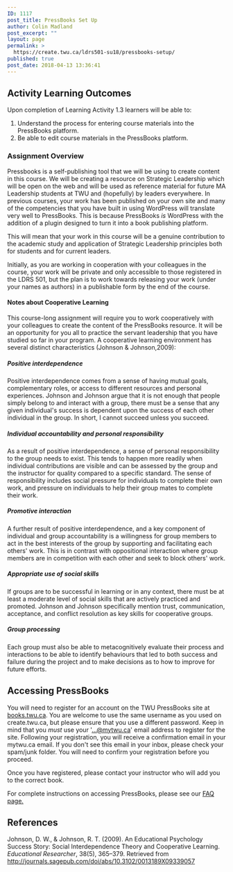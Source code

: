 ```yaml
---
ID: 1117
post_title: PressBooks Set Up
author: Colin Madland
post_excerpt: ""
layout: page
permalink: >
  https://create.twu.ca/ldrs501-su18/pressbooks-setup/
published: true
post_date: 2018-04-13 13:36:41
---
```

<h2>Activity Learning Outcomes</h2>

Upon completion of Learning Activity 1.3 learners will be able to:

<ol>
<li>Understand the process for entering course materials into the PressBooks platform.</li>
<li>Be able to edit course materials in the PressBooks platform.</li>
</ol>

<h3>Assignment Overview</h3>

Pressbooks is a self-publishing tool that we will be using to create content in this course. We will be creating a resource on Strategic Leadership which will be open on the web and will be used as reference material for future MA Leadership students at TWU and (hopefully) by leaders everywhere. In previous courses, your work has been published on your own site and many of the competencies that you have built in using WordPress will translate very well to PressBooks. This is because PressBooks <em>is</em> WordPress with the addition of a plugin designed to turn it into a book publishing platform.

This will mean that your work in this course will be a genuine contribution to the academic study and application of Strategic Leadership principles both for students and for current leaders.

Initially, as you are working in cooperation with your colleagues in the course, your work will be private and only accessible to those registered in the LDRS 501, but the plan is to work towards releasing your work (under your names as authors) in a publishable form by the end of the course.

<h4>Notes about Cooperative Learning</h4>

This course-long assignment will require you to work cooperatively with your colleagues to create the content of the PressBooks resource. It will be an opportunity for you all to practice the servant leadership that you have studied so far in your program. A cooperative learning environment has several distinct characteristics (Johnson &amp; Johnson,2009):

<h5>Positive interdependence</h5>

Positive interdependence comes from a sense of having mutual goals, complementary roles, or access to different resources and personal experiences. Johnson and Johnson argue that it is not enough that people simply belong to and interact with a group, there must be a sense that any given individual's success is dependent upon the success of each other individual in the group. In short, I cannot succeed unless you succeed.

<h5>Individual accountability and personal responsibility</h5>

As a result of positive interdependence, a sense of personal responsibility to the group needs to exist. This tends to happen more readily when individual contributions are visible and can be assessed by the group and the instructor for quality compared to a specific standard. The sense of responsibility includes social pressure for individuals to complete their own work, and pressure on individuals to help their group mates to complete their work.

<h5>Promotive interaction</h5>

A further result of positive interdependence, and a key component of individual and group accountability is a willingness for group members to act in the best interests of the group by supporting and facilitating each others' work. This is in contrast with oppositional interaction where group members are in competition with each other and seek to block others' work.

<h5>Appropriate use of social skills</h5>

If groups are to be successful in learning or in any context, there must be at least a moderate level of social skills that are actively practiced and promoted. Johnson and Johnson specifically mention trust, communication, acceptance, and conflict resolution as key skills for cooperative groups.

<h5>Group processing</h5>

Each group must also be able to metacognitively evaluate their process and interactions to be able to identify behaviours that led to both success and failure during the project and to make decisions as to how to improve for future efforts.

<h2>Accessing PressBooks</h2>

You will need to register for an account on the TWU PressBooks site at <a href="https://books.twu.ca">books.twu.ca</a>. You are welcome to use the same username as you used on create.twu.ca, but please ensure that you use a different password. Keep in mind that you <em>must</em> use your '...@mytwu.ca' email address to register for the site. Following your registration, you will receive a confirmation email in your mytwu.ca email. If you don't see this email in your inbox, please check your spam/junk folder. You will need to confirm your registration before you proceed.

Once you have registered, please contact your instructor who will add you to the correct book.

For complete instructions on accessing PressBooks, please see our <a href="https://twonline.gitbook.io/pressbooks-resources/">FAQ page.</a>

<h2>References</h2>

Johnson, D. W., &amp; Johnson, R. T. (2009). An Educational Psychology Success Story: Social Interdependence Theory and Cooperative Learning. <em>Educational Researcher</em>, 38(5), 365–379. Retrieved from http://journals.sagepub.com/doi/abs/10.3102/0013189X09339057